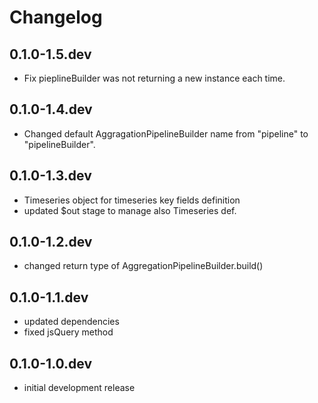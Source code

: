 # Changelog

## 0.1.0-1.5.dev

- Fix pieplineBuilder was not returning a new instance each time.

## 0.1.0-1.4.dev

- Changed default AggragationPipelineBuilder name from "pipeline" to "pipelineBuilder".

## 0.1.0-1.3.dev

- Timeseries object for timeseries key fields definition
- updated $out stage to manage also Timeseries def.

## 0.1.0-1.2.dev

- changed return type of AggregationPipelineBuilder.build()

## 0.1.0-1.1.dev

- updated dependencies
- fixed jsQuery method

## 0.1.0-1.0.dev

- initial development release
